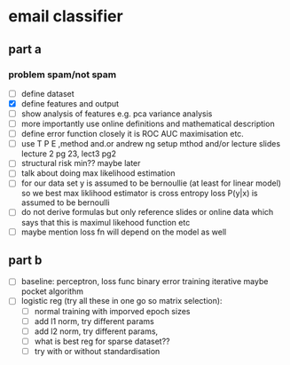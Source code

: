 # email classifier

## part a
### problem spam/not spam

- [ ] define dataset
- [x] define features and output
- [ ] show analysis of features e.g. pca variance analysis
- [ ] more importantly use online definitions and mathematical description
- [ ] define error function closely it is ROC AUC maximisation etc.
- [ ] use T P E ,method and.or andrew ng setup mthod and/or lecture slides lecture 2 pg 23, lect3 pg2
- [ ] structural risk min?? maybe later
- [ ] talk about doing max likelihood estimation
- [ ] for our data set y is assumed to be bernoullie (at least for linear model) so we best max liklihood estimator is cross entropy loss P(y|x) is assumed to be bernoulli
- [ ] do not derive formulas but only reference slides or online data which says that this is maximul likehood function etc
- [ ] maybe mention loss fn will depend on the model as well

## part b
- [ ] baseline: perceptron, loss func binary error training iterative maybe pocket algorithm
- [ ] logistic reg (try all these in one go so matrix selection):
    - [ ] normal training with imporved epoch sizes
    - [ ] add l1 norm, try different params
    - [ ] add l2 norm, try different params,
    - [ ] what is best reg for sparse dataset??
    - [ ] try with or without standardisation